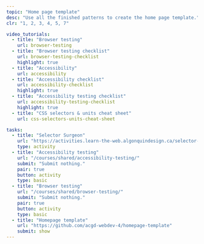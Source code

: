 ```yaml
---
topic: "Home page template"
desc: "Use all the finished patterns to create the home page template."
clr: "1, 2, 3, 4, 5, 7"

video_tutorials:
  - title: "Browser testing"
    url: browser-testing
  - title: "Browser testing checklist"
    url: browser-testing-checklist
    highlight: true
  - title: "Accessibility"
    url: accessibility
  - title: "Accessibility checklist"
    url: accessibility-checklist
    highlight: true
  - title: "Accessibility testing checklist"
    url: accessibility-testing-checklist
    highlight: true
  - title: "CSS selectors & units cheat sheet"
    url: css-selectors-units-cheat-sheet

tasks:
  - title: "Selector Surgeon"
    url: "https://activities.learn-the-web.algonquindesign.ca/selector-surgeon/"
    type: activity
  - title: "Accessibility testing"
    url: "/courses/shared/accessibility-testing/"
    submit: "Submit nothing."
    pair: true
    button: activity
    type: basic
  - title: "Browser testing"
    url: "/courses/shared/browser-testing/"
    submit: "Submit nothing."
    pair: true
    button: activity
    type: basic
  - title: "Homepage template"
    url: "https://github.com/acgd-webdev-4/homepage-template"
    submit: show
---
```

